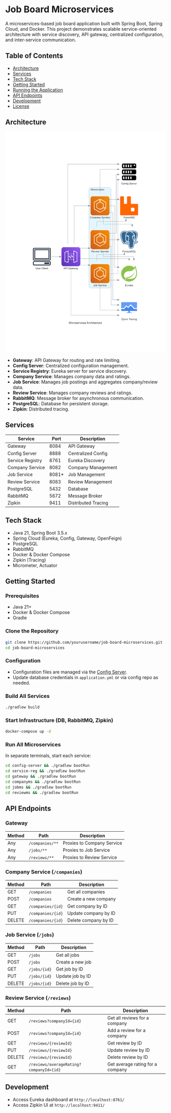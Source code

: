 # Job Board Microservices

A microservices-based job board application built with Spring Boot, Spring Cloud, and Docker. This project demonstrates scalable service-oriented architecture with service discovery, API gateway, centralized configuration, and inter-service communication.

## Table of Contents

- [Architecture](#architecture)
- [Services](#services)
- [Tech Stack](#tech-stack)
- [Getting Started](#getting-started)
- [Running the Application](#running-the-application)
- [API Endpoints](#api-endpoints)
- [Development](#development)
- [License](#license)

## Architecture

![Microservices Architecture](microservices_architecture.png)

- **Gateway**: API Gateway for routing and rate limiting.
- **Config Server**: Centralized configuration management.
- **Service Registry**: Eureka server for service discovery.
- **Company Service**: Manages company data and ratings.
- **Job Service**: Manages job postings and aggregates company/review data.
- **Review Service**: Manages company reviews and ratings.
- **RabbitMQ**: Message broker for asynchronous communication.
- **PostgreSQL**: Database for persistent storage.
- **Zipkin**: Distributed tracing.

## Services

| Service         | Port  | Description                |
|-----------------|-------|----------------------------|
| Gateway         | 8084  | API Gateway                |
| Config Server   | 8888  | Centralized Config         |
| Service Registry| 8761  | Eureka Discovery           |
| Company Service | 8082  | Company Management         |
| Job Service     | 8081* | Job Management             |
| Review Service  | 8083  | Review Management          |
| PostgreSQL      | 5432  | Database                   |
| RabbitMQ        | 5672  | Message Broker             |
| Zipkin          | 9411  | Distributed Tracing        |

## Tech Stack

- Java 21, Spring Boot 3.5.x
- Spring Cloud (Eureka, Config, Gateway, OpenFeign)
- PostgreSQL
- RabbitMQ
- Docker & Docker Compose
- Zipkin (Tracing)
- Micrometer, Actuator

## Getting Started

### Prerequisites

- Java 21+
- Docker & Docker Compose
- Gradle

### Clone the Repository

```sh
git clone https://github.com/yourusername/job-board-microservices.git
cd job-board-microservices
```

### Configuration

- Configuration files are managed via the [Config Server](config-server/).
- Update database credentials in `application.yml` or via config repo as needed.

### Build All Services

```sh
./gradlew build
```

### Start Infrastructure (DB, RabbitMQ, Zipkin)

```sh
docker-compose up -d
```

### Run All Microservices

In separate terminals, start each service:

```sh
cd config-server && ./gradlew bootRun
cd service-reg && ./gradlew bootRun
cd gateway && ./gradlew bootRun
cd companyms && ./gradlew bootRun
cd jobms && ./gradlew bootRun
cd reviewms && ./gradlew bootRun
```

## API Endpoints

### Gateway

| Method | Path                | Description           |
|--------|---------------------|-----------------------|
| Any    | `/companies/**`     | Proxies to Company Service |
| Any    | `/jobs/**`          | Proxies to Job Service     |
| Any    | `/reviews/**`       | Proxies to Review Service  |

### Company Service (`/companies`)

| Method | Path              | Description                  |
|--------|-------------------|------------------------------|
| GET    | `/companies`      | Get all companies            |
| POST   | `/companies`      | Create a new company         |
| GET    | `/companies/{id}` | Get company by ID            |
| PUT    | `/companies/{id}` | Update company by ID         |
| DELETE | `/companies/{id}` | Delete company by ID         |

### Job Service (`/jobs`)

| Method | Path            | Description                  |
|--------|-----------------|------------------------------|
| GET    | `/jobs`         | Get all jobs                 |
| POST   | `/jobs`         | Create a new job             |
| GET    | `/jobs/{id}`    | Get job by ID                |
| PUT    | `/jobs/{id}`    | Update job by ID             |
| DELETE | `/jobs/{id}`    | Delete job by ID             |

### Review Service (`/reviews`)

| Method | Path                        | Description                        |
|--------|-----------------------------|-------------------------------------|
| GET    | `/reviews?companyId={id}`   | Get all reviews for a company       |
| POST   | `/reviews?companyId={id}`   | Add a review for a company          |
| GET    | `/reviews/{reviewId}`       | Get review by ID                    |
| PUT    | `/reviews/{reviewId}`       | Update review by ID                 |
| DELETE | `/reviews/{reviewId}`       | Delete review by ID                 |
| GET    | `/reviews/averageRating?companyId={id}` | Get average rating for a company |


## Development

- Access Eureka dashboard at `http://localhost:8761/`
- Access Zipkin UI at `http://localhost:9411/`